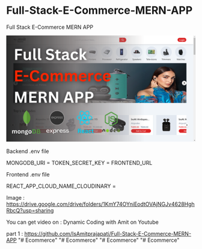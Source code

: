 # Full-Stack-E-Commerce-MERN-APP
Full Stack E-Commerce MERN APP

![Alt text](Full%20Stack%20E-Commerce%20MERN%20App.png?raw=true "Title")

Backend .env file 

MONGODB_URI = 
TOKEN_SECRET_KEY = 
FRONTEND_URL

Frontend .env file

REACT_APP_CLOUD_NAME_CLOUDINARY = 

Image : https://drive.google.com/drive/folders/1KmY74OYniEodtOVAjNGJv4628HghRbcQ?usp=sharing

You can get video on : Dynamic Coding with Amit on Youtube 

part 1 : https://github.com/IsAmitprajapati/Full-Stack-E-Commerce-MERN-APP
"# Ecommerce" 
"# Ecommerce" 
"# Ecommerce" 
"# Ecommerce" 
